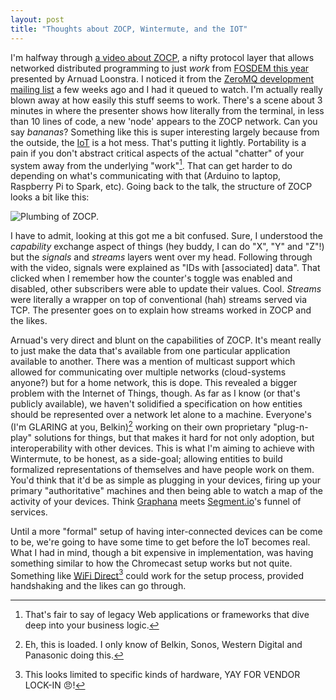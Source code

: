 ```yaml
---
layout: post
title: "Thoughts about ZOCP, Wintermute, and the IOT"
---
```


I'm halfway through [a video about ZOCP][1], a nifty protocol layer that allows
networked distributed programming to just _work_ from [FOSDEM this year][2]
presented by Arnuad Loonstra. I noticed it from the [ZeroMQ development
mailing list][3] a few weeks ago and I had it queued to watch. I'm actually
really blown away at how easily this stuff seems to work. There's a scene
about 3 minutes in where the presenter shows how literally from the terminal,
in less than 10 lines of code, a new 'node' appears to the ZOCP network.
Can you say *bananas*? Something like this is super interesting largely
because from the outside, the [IoT][] is a hot mess. That's putting it
lightly. Portability is a pain if you don't abstract critical aspects
of the actual "chatter" of your system away from the underlying "work"[^1].
That can get harder to do depending on what's communicating with that
(Arduino to laptop, Raspberry Pi to Spark, etc). Going back to the
talk, the structure of ZOCP looks a bit like this:

![Plumbing of ZOCP.](/images/zocp-plumbing.png)

I have to admit, looking at this got me a bit confused. Sure, I understood the
_capability_ exchange aspect of things (hey buddy, I can do "X", "Y" and "Z"!) but
the _signals_ and _streams_ layers went over my head. Following through with the
video, signals were explained as "IDs with [associated] data". That clicked when
I remember how the counter's toggle was enabled and disabled, other subscribers
were able to update their values. Cool. _Streams_ were literally a wrapper on
top of conventional (hah) streams served via TCP. The presenter goes on to
explain how streams worked in ZOCP and the likes.

Arnuad's very direct and blunt on the capabilities of ZOCP. It's meant really to
just make the data that's available from one particular application available to
another. There was a mention of multicast support which allowed for
communicating over multiple networks (cloud-systems anyone?) but for a home
network, this is dope. This revealed a bigger problem with the Internet of
Things, though. As far as I know (or that's publicly available), we haven't
solidified a specification on how entities should be represented over a network
let alone to a machine. Everyone's (I'm GLARING at you, Belkin)[^2] working on their
own proprietary "plug-n-play" solutions for things, but that makes it hard for
not only adoption, but interoperability with other devices. This is what I'm
aiming to achieve with Wintermute, to be honest, as a side-goal; allowing
entities to build formalized representations of themselves and have people work
on them. You'd think that it'd be as simple as plugging in your devices, firing
up your primary "authoritative" machines and then being able to watch a map of
the activity of your devices. Think [Graphana][] meets [Segment.io][]'s funnel of
services.

Until a more "formal" setup of having inter-connected devices can be come to be,
we're going to have some time to get before the IoT becomes real. What I had in
mind, though a bit expensive in implementation, was having something similar to
how the Chromecast setup works but not quite. Something like [WiFi Direct][4][^3]
could work for the setup process, provided handshaking and the likes can go
through.

[1]: http://mirror.as35701.net/video.fosdem.org//2015/devroom-internet_of_things/deviot02.mp4
[2]: https://fosdem.org/2015/schedule/event/deviot02/
[3]: http://lists.zeromq.org/mailman/listinfo/zeromq-dev
[4]: http://www.wi-fi.org/discover-and-learn/wi-fi-direct
[iot]: https://duckduckgo.com/?q=internet+of+things&ia=about
[graphana]: #
[segment.io]: #
[^1]: That's fair to say of legacy Web applications or frameworks that dive deep into your business logic.
[^2]: Eh, this is loaded. I only know of Belkin, Sonos, Western Digital and Panasonic doing this.
[^3]: This looks limited to specific kinds of hardware, YAY FOR VENDOR LOCK-IN :angry:!
